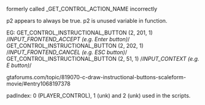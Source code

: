 formerly called _GET_CONTROL_ACTION_NAME incorrectly

p2 appears to always be true.
p2 is unused variable in function.

EG:
GET_CONTROL_INSTRUCTIONAL_BUTTON (2, 201, 1) /*INPUT_FRONTEND_ACCEPT (e.g. Enter button)*/
GET_CONTROL_INSTRUCTIONAL_BUTTON (2, 202, 1) /*INPUT_FRONTEND_CANCEL (e.g. ESC button)*/
GET_CONTROL_INSTRUCTIONAL_BUTTON (2, 51, 1) /*INPUT_CONTEXT (e.g. E button)*/

gtaforums.com/topic/819070-c-draw-instructional-buttons-scaleform-movie/#entry1068197378

padIndex: 0 (PLAYER_CONTROL), 1 (unk) and 2 (unk) used in the scripts.